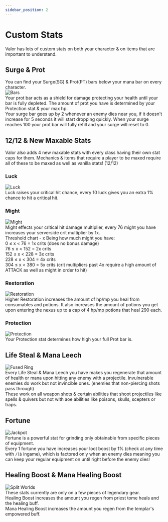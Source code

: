 ```yaml
---
sidebar_position: 2
---
```


# Custom Stats
Valor has lots of custom stats on both your character & on items that are important to understand.


## Surge & Prot
You can find your Surge(SG) & Prot(PT) bars below your mana bar on every character.  
![Bars](https://i.imgur.com/2xoD55k.png)  
Your prot bar acts as a shield for damage protecting your health until your bar is fully depleted. The amount of prot you have is determined by your Protection stat & your max hp.  
Your surge bar goes up by 2 whenever an enemy dies near you, if it doesn't increase for 5 seconds it will start dropping quickly. When your surge reaches 100 your prot bar will fully refill and your surge will reset to 0.


## 12/12 & New Maxable Stats
Valor also adds 4 new maxable stats with every class having their own stat caps for them. Mechanics & items that require a player to be maxed require all of these to be maxed as well as vanilla stats! (12/12)   

### Luck
![Luck](https://vwiki.valorserver.com/api/item/picture/Potion%20Of%20Luck)  
Luck raises your critical hit chance, every 10 luck gives you an extra 1% chance to hit a critical hit.

### Might
![Might](https://vwiki.valorserver.com/api/item/picture/Potion%20Of%20Might)  
Might effects your critical hit damage multiplier, every 76 might you have increases your serverside crit multiplier by 1x.  
Threshold chart - x Being how much might you have:  
0 ≤ x < 76 = 1x crits (does no bonus damage)  
76 ≤ x < 152 = 2x crits  
152 ≤ x < 228 = 3x crits  
228 ≤ x < 304 = 4x crits  
304 ≤ x < 380 = 5x crits (crit multipliers past 4x require a high amount of ATTACK as well as might in order to hit)  

### Restoration
![Restoration](https://vwiki.valorserver.com/api/item/picture/Potion%20Of%20Restoration)  
Higher Restoration increases the amount of hp/mp you heal from consumables and potions. It also increases the amount of potions you get upon entering the nexus up to a cap of 4 hp/mp potions that heal 290 each.

### Protection
![Protection](https://vwiki.valorserver.com/api/item/picture/Potion%20Of%20Protection)  
Your Protection stat determines how high your full Prot bar is.


## Life Steal & Mana Leech
![Fused Ring](https://vwiki.valorserver.com/api/item/picture/Fused%20Ring)  
Every Life Steal & Mana Leech you have makes you regenerate that amount of health or mana upon hitting any enemy with a projectile. Invulnerable enemies do work but not invincible ones. (enemies that non-piercing shots pass through)  
These work on all weapon shots & certain abilities that shoot projectiles like spells & quivers but not with aoe abilities like poisons, skulls, scepters or traps.


## Fortune
![Jackpot](https://vwiki.valorserver.com/api/item/picture/Jackpot)  
Fortune is a powerful stat for grinding only obtainable from specific pieces of equipment.  
Every 1 fortune you have increases your loot boost by 1% (check at any time with `/lb` ingame), which is factored only when an enemy dies meaning you can keep your regular equipment on until right before the enemy dies!

## Healing Boost & Mana Healing Boost
![Split Worlds](https://vwiki.valorserver.com/api/item/picture/Robe%20of%20Split%20Worlds)  
These stats currently are only on a few pieces of legendary gear.  
Healing Boost increases the amount you regen from priest tome heals and the healing buff.  
Mana Healing Boost increases the amount you regen from the templar's empowered buff.